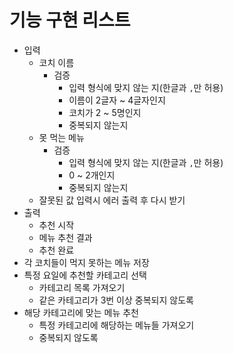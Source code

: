 # 기능 구현 리스트

- 입력
    - 코치 이름
        - 검증
            - 입력 형식에 맞지 않는 지(한글과 `,`만 허용)
            - 이름이 2글자 ~ 4글자인지
            - 코치가 2 ~ 5명인지
            - 중복되지 않는지
    - 못 먹는 메뉴
        - 검증
            - 입력 형식에 맞지 않는 지(한글과 `,`만 허용)
            - 0 ~ 2개인지
            - 중복되지 않는지
    - 잘못된 값 입력시 에러 출력 후 다시 받기
- 출력
    - 추천 시작
    - 메뉴 추천 결과
    - 추천 완료
- 각 코치들이 먹지 못하는 메뉴 저장
- 특정 요일에 추천할 카테고리 선택
    - 카테고리 목록 가져오기
    - 같은 카테고리가 3번 이상 중복되지 않도록
- 해당 카테고리에 맞는 메뉴 추천
    - 특정 카테고리에 해당하는 메뉴들 가져오기
    - 중복되지 않도록